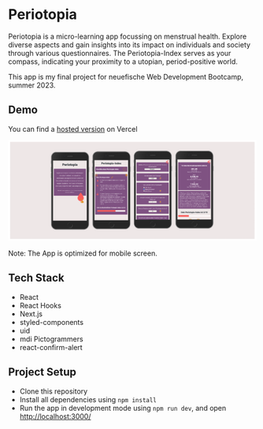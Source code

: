# Periotopia

Periotopia is a micro-learning app focussing on menstrual health. Explore diverse aspects and gain insights into its impact on individuals and society through various questionnaires. The Periotopia-Index serves as your compass, indicating your proximity to a utopian, period-positive world.

This app is my final project for neuefische Web Development Bootcamp, summer 2023.

## Demo

You can find a [hosted version](https://periotopia.vercel.app) on Vercel

![App screens](./public/capstone-screenshot.png)

Note: The App is optimized for mobile screen.

## Tech Stack

- React
- React Hooks
- Next.js
- styled-components
- uid
- mdi Pictogrammers
- react-confirm-alert

## Project Setup

- Clone this repository
- Install all dependencies using `npm install`
- Run the app in development mode using `npm run dev`, and open [http://localhost:3000/](http://localhost:3000/)
